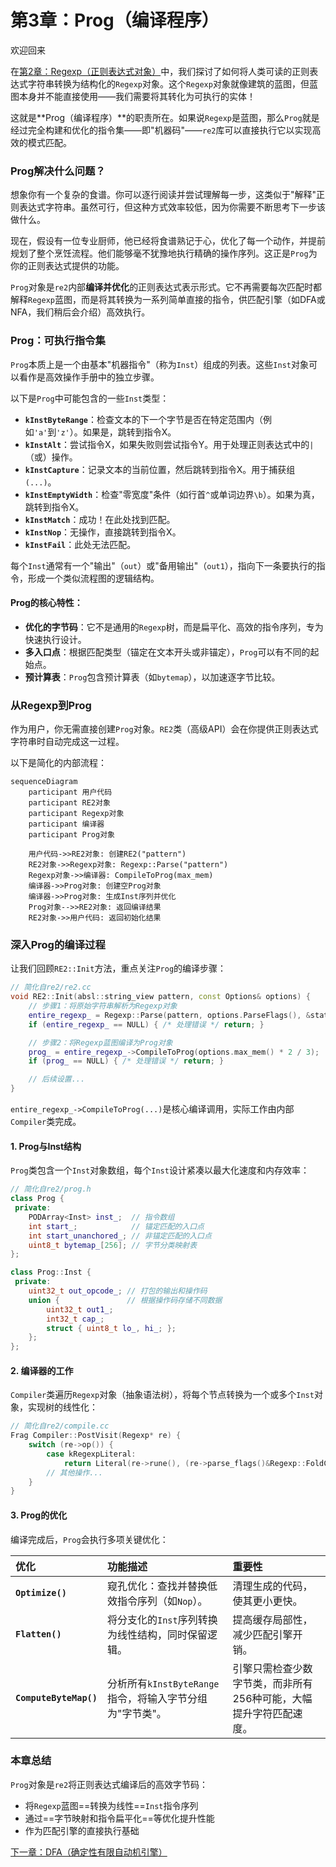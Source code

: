 # 第3章：Prog（编译程序）

欢迎回来

在[第2章：Regexp（正则表达式对象）](02_regexp__regular_expression_object__.md)中，我们探讨了如何将人类可读的正则表达式字符串转换为结构化的`Regexp`对象。这个`Regexp`对象就像建筑的蓝图，但蓝图本身并不能直接使用——我们需要将其转化为可执行的实体！

这就是**Prog（编译程序）**的职责所在。如果说`Regexp`是蓝图，那么`Prog`就是经过完全构建和优化的指令集——即"机器码"——`re2`库可以直接执行它以实现高效的模式匹配。

### Prog解决什么问题？

想象你有一个复杂的食谱。你可以逐行阅读并尝试理解每一步，这类似于"解释"正则表达式字符串。虽然可行，但这种方式效率较低，因为你需要不断思考下一步该做什么。

现在，假设有一位专业厨师，他已经将食谱熟记于心，优化了每一个动作，并提前规划了整个烹饪流程。他们能够毫不犹豫地执行精确的操作序列。这正是`Prog`为你的正则表达式提供的功能。

`Prog`对象是`re2`内部**编译并优化**的正则表达式表示形式。它不再需要每次匹配时都解释`Regexp`蓝图，而是将其转换为一系列简单直接的指令，供匹配引擎（如DFA或NFA，我们稍后会介绍）高效执行。

### Prog：可执行指令集

`Prog`本质上是一个由基本"机器指令"（称为`Inst`）组成的列表。这些`Inst`对象可以看作是高效操作手册中的独立步骤。

以下是`Prog`中可能包含的一些`Inst`类型：

- **`kInstByteRange`**：检查文本的下一个字节是否在特定范围内（例如`'a'`到`'z'`）。如果是，跳转到指令X。
- **`kInstAlt`**：尝试指令X，如果失败则尝试指令Y。用于处理正则表达式中的`|`（或）操作。
- **`kInstCapture`**：记录文本的当前位置，然后跳转到指令X。用于捕获组`(...)`。
- **`kInstEmptyWidth`**：检查"零宽度"条件（如行首`^`或单词边界`\b`）。如果为真，跳转到指令X。
- **`kInstMatch`**：成功！在此处找到匹配。
- **`kInstNop`**：无操作，直接跳转到指令X。
- **`kInstFail`**：此处无法匹配。

每个`Inst`通常有一个"输出"（`out`）或"备用输出"（`out1`），指向下一条要执行的指令，形成一个类似流程图的逻辑结构。

#### Prog的核心特性：

- **优化的字节码**：它不是通用的`Regexp`树，而是扁平化、高效的指令序列，专为快速执行设计。
- **多入口点**：根据匹配类型（锚定在文本开头或非锚定），`Prog`可以有不同的起始点。
- **预计算表**：`Prog`包含预计算表（如`bytemap`），以加速逐字节比较。

### 从Regexp到Prog

作为用户，你无需直接创建`Prog`对象。`RE2`类（高级API）会在你提供正则表达式字符串时自动完成这一过程。

以下是简化的内部流程：

```mermaid
sequenceDiagram
    participant 用户代码
    participant RE2对象
    participant Regexp对象
    participant 编译器
    participant Prog对象

    用户代码->>RE2对象: 创建RE2("pattern")
    RE2对象->>Regexp对象: Regexp::Parse("pattern")
    Regexp对象->>编译器: CompileToProg(max_mem)
    编译器->>Prog对象: 创建空Prog对象
    编译器->>Prog对象: 生成Inst序列并优化
    Prog对象-->>RE2对象: 返回编译结果
    RE2对象->>用户代码: 返回初始化结果
```

### 深入Prog的编译过程

让我们回顾`RE2::Init`方法，重点关注`Prog`的编译步骤：

```cpp
// 简化自re2/re2.cc
void RE2::Init(absl::string_view pattern, const Options& options) {
    // 步骤1：将原始字符串解析为Regexp对象
    entire_regexp_ = Regexp::Parse(pattern, options.ParseFlags(), &status);
    if (entire_regexp_ == NULL) { /* 处理错误 */ return; }

    // 步骤2：将Regexp蓝图编译为Prog对象
    prog_ = entire_regexp_->CompileToProg(options.max_mem() * 2 / 3);
    if (prog_ == NULL) { /* 处理错误 */ return; }

    // 后续设置...
}
```

`entire_regexp_->CompileToProg(...)`是核心编译调用，实际工作由内部`Compiler`类完成。

#### 1. Prog与Inst结构

`Prog`类包含一个`Inst`对象数组，每个`Inst`设计紧凑以最大化速度和内存效率：

```cpp
// 简化自re2/prog.h
class Prog {
 private:
    PODArray<Inst> inst_;  // 指令数组
    int start_;            // 锚定匹配的入口点
    int start_unanchored_; // 非锚定匹配的入口点
    uint8_t bytemap_[256]; // 字节分类映射表
};

class Prog::Inst {
 private:
    uint32_t out_opcode_; // 打包的输出和操作码
    union {               // 根据操作码存储不同数据
        uint32_t out1_;
        int32_t cap_;
        struct { uint8_t lo_, hi_; };
    };
};
```

#### 2. 编译器的工作

`Compiler`类遍历`Regexp`对象（抽象语法树），将每个节点转换为一个或多个`Inst`对象，实现树的线性化：

```cpp
// 简化自re2/compile.cc
Frag Compiler::PostVisit(Regexp* re) {
    switch (re->op()) {
        case kRegexpLiteral:
            return Literal(re->rune(), (re->parse_flags()&Regexp::FoldCase) != 0);
        // 其他操作...
    }
}
```

#### 3. Prog的优化

编译完成后，`Prog`会执行多项关键优化：

| 优化                   | 功能描述                                                 | 重要性                                                       |
| :--------------------- | :------------------------------------------------------- | :----------------------------------------------------------- |
| **`Optimize()`**       | 窥孔优化：查找并替换低效指令序列（如`Nop`）。            | 清理生成的代码，使其更小更快。                               |
| **`Flatten()`**        | 将分支化的`Inst`序列转换为线性结构，同时保留逻辑。       | 提高缓存局部性，减少匹配引擎开销。                           |
| **`ComputeByteMap()`** | 分析所有`kInstByteRange`指令，将输入字节分组为"字节类"。 | 引擎只需检查少数字节类，而非所有256种可能，大幅提升字符匹配速度。 |

### 本章总结

`Prog`对象是`re2`将正则表达式编译后的高效字节码：
- 将`Regexp`蓝图==转换为线性==`Inst`指令序列
- 通过==字节映射和指令扁平化==等优化提升性能
- 作为匹配引擎的直接执行基础

[下一章：DFA（确定性有限自动机引擎）](04_dfa__deterministic_finite_automaton_engine__.md)

